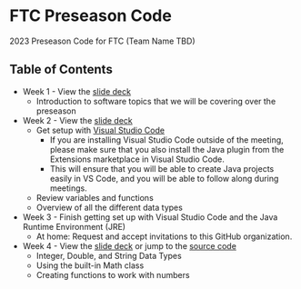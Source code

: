 # FTC Preseason Code

2023 Preseason Code for FTC (Team Name TBD)

## Table of Contents

- Week 1 - View the [slide deck](https://docs.google.com/presentation/d/1QfNDr9x5BeEUDjIt7QGF6Rs5zm911kqF-PtNiDliYdo/edit?usp=sharing)
  - Introduction to software topics that we will be covering over the preseason
- Week 2 - View the [slide deck](https://docs.google.com/presentation/d/1KB4D2F3mH-i5nOnRobVA0rzkrYq8DlHgGHkIc017OFk/edit?usp=sharing)
  - Get setup with [Visual Studio Code](https://code.visualstudio.com/download)
    - If you are installing Visual Studio Code outside of the meeting, please make sure that you also install the Java plugin from the Extensions marketplace in Visual Studio Code.
    - This will ensure that you will be able to create Java projects easily in VS Code, and you will be able to follow along during meetings.
  - Review variables and functions
  - Overview of all the different data types
- Week 3 - Finish getting set up with Visual Studio Code and the Java Runtime Environment (JRE)
  - At home: Request and accept invitations to this GitHub organization.
- Week 4 - View the [slide deck](https://docs.google.com/presentation/d/1e9itmYeGhvFd5GAmDtI6j2ZiMRcQsltC3zLCzV6J850/edit?usp=sharing) or jump to the [source code](https://github.com/jasonballinger/ftc-preseason-2023/tree/master/src/week3)
  - Integer, Double, and String Data Types
  - Using the built-in Math class
  - Creating functions to work with numbers
